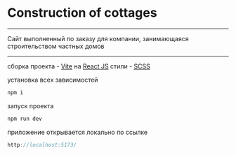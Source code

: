 # Construction of cottages
---

Сайт выполненный по заказу для компании, занимающаяся строительством частных домов

---

сборка проекта - [Vite](href="https://vitejs.dev) на [React JS](https://reactjs.org/)
стили - [SCSS](https://sass-scss.ru/)

установка всех зависимостей
```js
npm i
```

запуск проекта 
```js
npm run dev
```

приложение открывается локально по ссылке
```js
http://localhost:5173/
```

